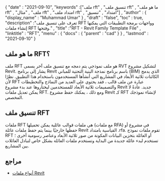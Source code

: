 {
  "date" : "2021-09-10",
  "keywords" :["ملف rft" , "تنسيق ملف rft" , "ما هو ملف rft" , "ملف" , "مثال rft" , "امتداد ملف rft" , "امتداد" , "تنسيق"] ,
  "author" : {
    "display_name" : "Muhammad Umar"
} ,
  "draft" : "false",
  "toc" : true,
  "description" :"تعرف على تنسيق ملف RFT وواجهات برمجة التطبيقات التي يمكنها إنشاء ملفات RFT وفتحها." ,
  "title" :"RFT - Revit Family Template File" ,
  "linktitle" : "RFT",
  "menu" : {
    "docs" : {
      "parent" : "cad"
}
} ,
  "lastmod" : "2021-09-10"
}

## ما هو ملف RFT؟
ملف RFT هو ملف نموذجي يتم دمجه مع تنسيق ملف آخر يسمى RVT لتشكيل مشروع Revit. يشار إلى برنامج Revit باسم برنامج نمذجة البنية التحتية للمباني (BIM) الذي يدمج الكائنات ثلاثية الأبعاد في المشاريع التي أنشأها المستخدمون باستخدام هذا التطبيق. نظرًا لأن RFT عبارة عن ملف قالب ، فقد يحتوي على العديد من النماذج والتخطيطات والتصميمات ثلاثية الأبعاد للمستخدمين ليختاروها عند بدء مشروع Revit جديد. عادةً لا يمكن تعديل ملفات RFT. ومع ذلك ، يمكنك حفظ مشروع Revit كـ RFT لإنشاء نموذجك المخصص.


## تنسيق ملف RFT
ملفات RFT هي ملفات قوالب عائلية يمكن تحميلها (مع ملفات RFA) في مشروع أو حفظها خارجيًا بينما يتم حفظ ملفات عائلة Revit القياسية بامتداد .rfa. تقوم ملفات نموذج RFT أو العائلة بتخزين البيانات المكونة من صور ثلاثية الأبعاد وعناصر رسومية أخرى ؛ تستخدم لبدء عائلة جديدة من البداية وتستخدم ملفات العائلة بشكل خاص لتبادل العائلات بين المشاريع.


## مراجع

* [أنواع ملفات Revit](https://www.autodesk.com/support/technical/article/caas/sfdcarticles/sfdcarticles/Revit-file-types.html)

